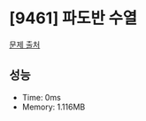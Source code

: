 # [9461] 파도반 수열

[문제 출처](https://www.acmicpc.net/problem/9461)

## 성능

- Time: 0ms
- Memory: 1.116MB